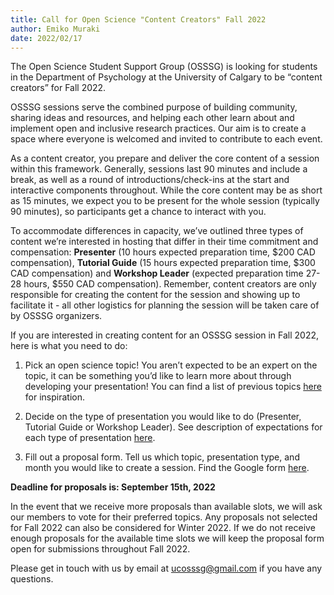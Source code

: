 ```yaml
---
title: Call for Open Science "Content Creators" Fall 2022
author: Emiko Muraki
date: 2022/02/17
---
```


The Open Science Student Support Group (OSSSG) is looking for students in the Department of Psychology at the University of Calgary to be “content creators” for Fall 2022. 

OSSSG sessions serve the combined purpose of building community, sharing ideas and resources, and helping each other learn about and implement open and inclusive research practices. Our aim is to create a space where everyone is welcomed and invited to contribute to each event. 

As a content creator, you prepare and deliver the core content of a session within this framework. Generally, sessions last 90 minutes and include a break, as well as a round of introductions/check-ins at the start and interactive components throughout. While the core content may be as short as 15 minutes, we expect you to be present for the whole session (typically 90 minutes), so participants get a chance to interact with you. 

To accommodate differences in capacity, we’ve outlined three types of content we’re interested in hosting that differ in their time commitment and compensation: **Presenter** (10 hours expected preparation time, \$200 CAD compensation), **Tutorial Guide** (15 hours expected preparation time, \$300 CAD compensation) and **Workshop Leader** (expected preparation time 27-28 hours, \$550 CAD compensation). Remember, content creators are only responsible for creating the content for the session and showing up to facilitate it - all other logistics for planning the session will be taken care of by OSSSG organizers. 

If you are interested in creating content for an OSSSG session in Fall 2022, here is what you need to do: 

1. Pick an open science topic! You aren’t expected to be an expert on the topic, it can be something you’d like to learn more about through developing your presentation! You can find a list of previous topics [here](https://docs.google.com/document/d/12XhHyvYILlJuii8-XkgWUtsgAobKc6bruocxjWJPr7g/edit#heading=h.d3qx5albrhls) for inspiration. 

2. Decide on the type of presentation you would like to do (Presenter, Tutorial Guide or Workshop Leader). See description of expectations for each type of presentation [here](https://docs.google.com/document/u/0/d/1mw_KTg9AUFrvQuxhtbuR-hUrnbq4yj15NC7ONNd6lfw/edit). 

3. Fill out a proposal form. Tell us which topic, presentation type, and month you would like to create a session. Find the Google form [here](https://forms.gle/vunWCHGd4wTvbYoA7). 

**Deadline for proposals is: September 15th, 2022**

In the event that we receive more proposals than available slots, we will ask our members to vote for their preferred topics. Any proposals not selected for Fall 2022 can also be considered for Winter 2022. If we do not receive enough proposals for the available time slots we will keep the proposal form open for submissions throughout Fall 2022.

Please get in touch with us by email at <ucosssg@gmail.com> if you have any questions. 


